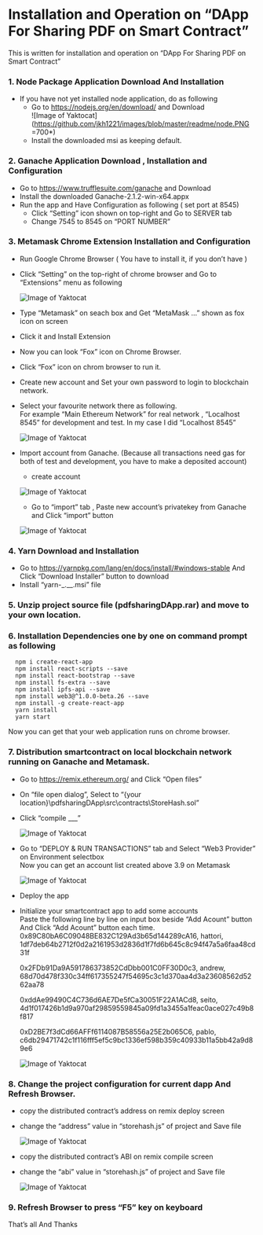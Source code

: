 # Installation and Operation on “DApp For Sharing PDF on Smart Contract”

This is written for installation and operation on “DApp For Sharing PDF on Smart Contract”
### 1.	Node Package Application Download And Installation

 - If you have not yet installed node application, do as following  
  	 - Go to https://nodejs.org/en/download/ and Download  
    ![Image of Yaktocat](https://github.com/jkh1221/images/blob/master/readme/node.PNG =700*)  
  	 - Install the downloaded msi as keeping default.  

### 2.	Ganache Application Download , Installation and Configuration
  -	Go to https://www.trufflesuite.com/ganache and Download  
  -	Install the downloaded Ganache-2.1.2-win-x64.appx  
  -	Run the app and Have Configuration as following ( set port at 8545)  
    - Click “Setting” icon shown on top-right and Go to SERVER tab  
    - Change 7545 to 8545 on “PORT NUMBER”  

### 3.	Metamask Chrome Extension Installation and Configuration  
  -	Run Google Chrome Browser ( You have to install it, if you don’t have )  
  -	Click “Setting” on the top-right of chrome browser and Go to “Extensions” menu as following  
  
     ![Image of Yaktocat](https://github.com/jkh1221/images/blob/master/readme/meta1.PNG)  
     
  -	Type “Metamask” on seach box and Get “MetaMask …” shown as fox icon on screen  
  -	Click it and Install Extension  
  -	Now you can look “Fox” icon on Chrome Browser.  
  -	Click “Fox” icon on chrom browser to run it.  
  -	Create new account and Set your own password to login to blockchain network.  
  -	Select your favourite network there as following.  
    For example “Main Ethereum Network” for real network , “Localhost 8545” for development and test. In my case I did “Localhost 8545”  
 
      ![Image of Yaktocat](https://github.com/jkh1221/images/blob/master/readme/meta2.PNG)  

  -	Import account from Ganache. (Because all transactions need gas for both of test and development, you have to make a deposited account)
    - create account  
 
     ![Image of Yaktocat](https://github.com/jkh1221/images/blob/master/readme/meta3.PNG)  


    - Go to “import” tab , Paste new account’s privatekey from Ganache and Click “import” button  

     ![Image of Yaktocat](https://github.com/jkh1221/images/blob/master/readme/meta4.PNG)  

### 4.	Yarn Download and Installation

  -	Go to https://yarnpkg.com/lang/en/docs/install/#windows-stable And Click “Download Installer” button to download  
  -	Install “yarn-_.__.msi” file  

### 5.	Unzip project source file (pdfsharingDApp.rar) and move to your own location.
### 6.	Installation Dependencies one by one on command prompt as following
      npm i create-react-app  
      npm install react-scripts --save  
      npm install react-bootstrap --save  
      npm install fs-extra --save  
      npm install ipfs-api --save  
      npm install web3@^1.0.0-beta.26 --save  
      npm install -g create-react-app  
      yarn install  
      yarn start  

   Now you can get that your web application runs on chrome browser.

### 7.	Distribution smartcontract on local blockchain network running on Ganache and Metamask.
  - Go to https://remix.ethereum.org/ and Click “Open files”  
  - On “file open dialog”, Select to  “{your location}\pdfsharingDApp\src\contracts\StoreHash.sol”  
  - Click “compile ___”  
  
       ![Image of Yaktocat](https://github.com/jkh1221/images/blob/master/readme/remix1.PNG)  
  
  - Go to “DEPLOY & RUN TRANSACTIONS” tab and Select “Web3 Provider” on Environment selectbox  
    Now you can get an account list created above 3.9 on Metamask 
    
      ![Image of Yaktocat](https://github.com/jkh1221/images/blob/master/readme/remix2.PNG)  

  - Deploy the app  
  - Initialize your smartcontract app to add some accounts  
     Paste the following line by line on input box beside “Add Acount” button And Click “Add Acount” button each time.  
     0x89C80bA6C09048BE832C129Ad3b65d144289cA16, hattori, 1df7deb64b2712f0d2a2161953d2836d1f7fd6b645c8c94f47a5a6faa48cd31f  

     0x2FDb91Da9A591786373852CdDbb001C0FF30D0c3, andrew, 68d70d478f330c34ff617355247f54695c3c1d370aa4d3a23608562d5262aa78  

     0xddAe99490C4C736d6AE7De5fCa30051F22A1ACd8, seito, 4d1f017426b1d9a970af29859559845a09fd1a3455a1feac0ace027c49b8f817  

     0xD2BE7f3dCd66AFFf6114087B58556a25E2b065C6, pablo, c6db29471742c1f116fff5ef5c9bc1336ef598b359c40933b11a5bb42a9d89e6  

     ![Image of Yaktocat](https://github.com/jkh1221/images/blob/master/readme/accounts.PNG)  
 

### 8.	Change the project configuration for current dapp And Refresh Browser.
  - copy the distributed contract’s address on remix deploy screen  
  - change the “address” value  in  “storehash.js” of project and Save file  
 
      ![Image of Yaktocat](https://github.com/jkh1221/images/blob/master/readme/config.PNG)  

  - copy the distributed contract’s ABI on remix compile screen  
  - change the “abi” value  in  “storehash.js” of project and Save file  

     ![Image of Yaktocat](https://github.com/jkh1221/images/blob/master/readme/remix3.PNG)  
 

### 9.	Refresh Browser to press “F5” key on keyboard

That’s all And Thanks 

